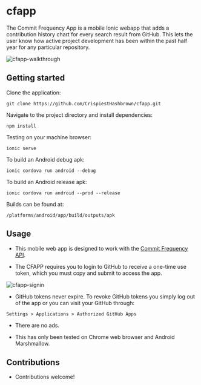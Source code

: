 # cfapp
The Commit Frequency App is a mobile Ionic webapp that adds a contribution history chart for every search result from GitHub. This lets the user know how active project development has been within the past half year for any particular repository.

 ![cfapp-walkthrough](https://media.giphy.com/media/Jo1QJ5nu7nF4Zqgk1J/giphy.gif)

## Getting started
Clone the application: 
```
git clone https://github.com/CrispiestHashbrown/cfapp.git
```
Navigate to the project directory and install dependencies:
```
npm install
```
Testing on your machine browser:
```
ionic serve
```
To build an Android debug apk:
```
ionic cordova run android --debug
```
To build an Android release apk:
```
ionic cordova run android --prod --release
```
Builds can be found at:
```
/platforms/android/app/build/outputs/apk
```

## Usage
- This mobile web app is designed to work with the [Commit Frequency API](https://github.com/CrispiestHashbrown/cfapi).

- The CFAPP requires you to login to GitHub to receive a one-time use token, which you must copy and submit to access the app. 

 ![cfapp-signin](https://media.giphy.com/media/VHqhEanVi6cVfBU8tu/giphy.gif)

- GitHub tokens never expire. To revoke GitHub tokens you simply log out of the app or you can visit your GitHub through:
```
Settings > Applications > Authorized GitHub Apps
```

- There are no ads.

- This has only been tested on Chrome web browser and Android Marshmallow. 

## Contributions
- Contributions welcome!
